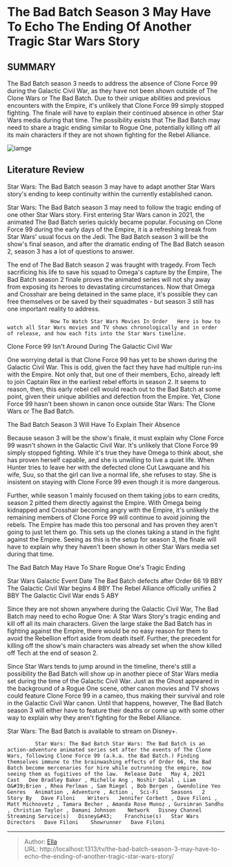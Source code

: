 # The Bad Batch Season 3 May Have To Echo The Ending Of Another Tragic Star Wars Story


## SUMMARY 



  The Bad Batch season 3 needs to address the absence of Clone Force 99 during the Galactic Civil War, as they have not been shown outside of The Clone Wars or The Bad Batch.   Due to their unique abilities and previous encounters with the Empire, it&#39;s unlikely that Clone Force 99 simply stopped fighting. The finale will have to explain their continued absence in other Star Wars media during that time.   The possibility exists that The Bad Batch may need to share a tragic ending similar to Rogue One, potentially killing off all its main characters if they are not shown fighting for the Rebel Alliance.  

![iamge](https://static1.srcdn.com/wordpress/wp-content/uploads/2024/01/img_d1b03593bd9b-1.jpeg)

## Literature Review
Star Wars: The Bad Batch season 3 may have to adapt another Star Wars story&#39;s ending to keep continuity within the currently established canon.




Star Wars: The Bad Batch season 3 may need to follow the tragic ending of one other Star Wars story. First entering Star Wars canon in 2021, the animated The Bad Batch series quickly became popular. Focusing on Clone Force 99 during the early days of the Empire, it is a refreshing break from Star Wars&#39; usual focus on the Jedi. The Bad Batch season 3 will be the show&#39;s final season, and after the dramatic ending of The Bad Batch season 2, season 3 has a lot of questions to answer.




The end of The Bad Batch season 2 was fraught with tragedy. From Tech sacrificing his life to save his squad to Omega&#39;s capture by the Empire, The Bad Batch season 2 finale proves the animated series will not shy away from exposing its heroes to devastating circumstances. Now that Omega and Crosshair are being detained in the same place, it&#39;s possible they can free themselves or be saved by their squadmates - but season 3 still has one important reality to address.

                  How To Watch Star Wars Movies In Order   Here is how to watch all Star Wars movies and TV shows chronologically and in order of release, and how each fits into the Star Wars timeline.    


 Clone Force 99 Isn&#39;t Around During The Galactic Civil War 
          

One worrying detail is that Clone Force 99 has yet to be shown during the Galactic Civil War. This is odd, given the fact they have had multiple run-ins with the Empire. Not only that, but one of their members, Echo, already left to join Captain Rex in the earliest rebel efforts in season 2. It seems to reason, then, this early rebel cell would reach out to the Bad Batch at some point, given their unique abilities and defection from the Empire. Yet, Clone Force 99 hasn&#39;t been shown in canon once outside Star Wars: The Clone Wars or The Bad Batch.






 The Bad Batch Season 3 Will Have To Explain Their Absence 
         

Because season 3 will be the show&#39;s finale, it must explain why Clone Force 99 wasn&#39;t shown in the Galactic Civil War. It&#39;s unlikely that Clone Force 99 simply stopped fighting. While it&#39;s true they have Omega to think about, she has proven herself capable, and she is unwilling to live a quiet life. When Hunter tries to leave her with the defected clone Cut Lawquane and his wife, Suu, so that the girl can live a normal life, she refuses to stay. She is insistent on staying with Clone Force 99 even though it is more dangerous.

Further, while season 1 mainly focused on them taking jobs to earn credits, season 2 pitted them directly against the Empire. With Omega being kidnapped and Crosshair becoming angry with the Empire, it&#39;s unlikely the remaining members of Clone Force 99 will continue to avoid joining the rebels. The Empire has made this too personal and has proven they aren&#39;t going to just let them go. This sets up the clones taking a stand in the fight against the Empire. Seeing as this is the setup for season 3, the finale will have to explain why they haven&#39;t been shown in other Star Wars media set during that time.






 The Bad Batch May Have To Share Rogue One&#39;s Tragic Ending 
          

 Star Wars Galactic Event  Date   The Bad Batch defects after Order 66  19 BBY   The Galactic Civil War begins  4 BBY   The Rebel Alliance officially unifies  2 BBY   The Galactic Civil War ends  5 ABY   



Since they are not shown anywhere during the Galactic Civil War, The Bad Batch may need to echo Rogue One: A Star Wars Story&#39;s tragic ending and kill off all its main characters. Given the large stake the Bad Batch has in fighting against the Empire, there would be no easy reason for them to avoid the Rebellion effort aside from death itself. Further, the precedent for killing off the show&#39;s main characters was already set when the show killed off Tech at the end of season 2.




Since Star Wars tends to jump around in the timeline, there&#39;s still a possibility the Bad Batch will show up in another piece of Star Wars media set during the time of the Galactic Civil War. Just as the Ghost appeared in the background of a Rogue One scene, other canon movies and TV shows could feature Clone Force 99 in a cameo, thus making their survival and role in the Galactic Civil War canon. Until that happens, however, The Bad Batch season 3 will either have to feature their deaths or come up with some other way to explain why they aren&#39;t fighting for the Rebel Alliance.



Star Wars: The Bad Batch is available to stream on Disney&#43;.




             Star Wars: The Bad Batch Star Wars: The Bad Batch is an action-adventure animated series set after the events of The Clone Wars, following Clone Force 99 (a.k.a. the Bad Batch.) Finding themselves immune to the brainwashing effects of Order 66, the Bad Batch become mercenaries for hire while outrunning the empire, now seeing them as fugitives of the law.  Release Date   May 4, 2021    Cast   Dee Bradley Baker , Michelle Ang , Noshir Dalal , Liam O&#39;Brien , Rhea Perlman , Sam Riegel , Bob Bergen , Gwendoline Yeo    Genres   Animation , Adventure , Action ,  Sci-Fi    Seasons   2    Story By   Dave Filoni    Writers   Jennifer Corbett , Dave Filoni , Matt Michnovetz , Tamara Becher , Amanda Rose Munoz , Gursimran Sandhu , Christian Taylor , Damani Johnson    Network   Disney Channel    Streaming Service(s)   Disney&#43;    Franchise(s)   Star Wars    Directors   Dave Filoni    Showrunner   Dave Filoni       





---

> Author: [Ella](https://instagram.hk.cn/)  
> URL: http://localhost:1313/tv/the-bad-batch-season-3-may-have-to-echo-the-ending-of-another-tragic-star-wars-story/  

